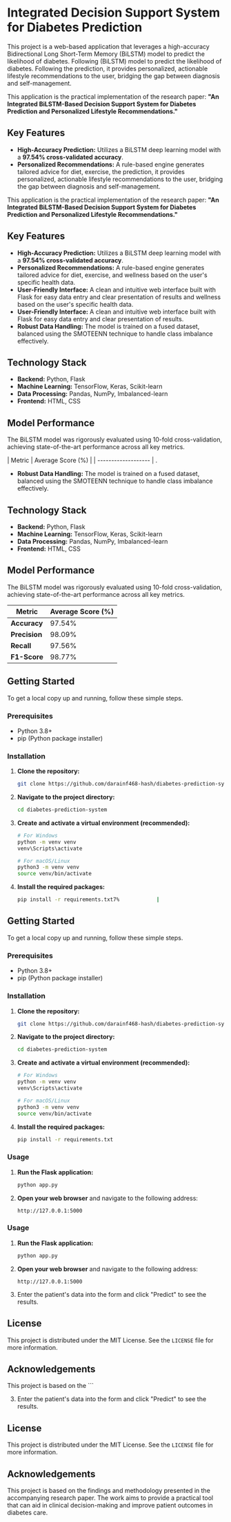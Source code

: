 # Integrated Decision Support System for Diabetes Prediction

This project is a web-based application that leverages a high-accuracy Bidirectional Long Short-Term Memory (BiLSTM) model to predict the likelihood of diabetes. Following (BiLSTM) model to predict the likelihood of diabetes. Following the prediction, it provides personalized, actionable lifestyle recommendations to the user, bridging the gap between diagnosis and self-management.

This application is the practical implementation of the research paper: **"An Integrated BiLSTM-Based Decision Support System for Diabetes Prediction and Personalized Lifestyle Recommendations."**

## Key Features

-   **High-Accuracy Prediction:** Utilizes a BiLSTM deep learning model with a **97.54% cross-validated accuracy**.
-   **Personalized Recommendations:** A rule-based engine generates tailored advice for diet, exercise, the prediction, it provides personalized, actionable lifestyle recommendations to the user, bridging the gap between diagnosis and self-management.

This application is the practical implementation of the research paper: **"An Integrated BiLSTM-Based Decision Support System for Diabetes Prediction and Personalized Lifestyle Recommendations."**

## Key Features

-   **High-Accuracy Prediction:** Utilizes a BiLSTM deep learning model with a **97.54% cross-validated accuracy**.
-   **Personalized Recommendations:** A rule-based engine generates tailored advice for diet, exercise, and wellness based on the user's specific health data.
-   **User-Friendly Interface:** A clean and intuitive web interface built with Flask for easy data entry and clear presentation of results and wellness based on the user's specific health data.
-   **User-Friendly Interface:** A clean and intuitive web interface built with Flask for easy data entry and clear presentation of results.
-   **Robust Data Handling:** The model is trained on a fused dataset, balanced using the SMOTEENN technique to handle class imbalance effectively.

## Technology Stack

-   **Backend:** Python, Flask
-   **Machine Learning:** TensorFlow, Keras, Scikit-learn
-   **Data Processing:** Pandas, NumPy, Imbalanced-learn
-   **Frontend:** HTML, CSS

## Model Performance

The BiLSTM model was rigorously evaluated using 10-fold cross-validation, achieving state-of-the-art performance across all key metrics.

| Metric              | Average Score (%) |
| ------------------- | .
-   **Robust Data Handling:** The model is trained on a fused dataset, balanced using the SMOTEENN technique to handle class imbalance effectively.

## Technology Stack

-   **Backend:** Python, Flask
-   **Machine Learning:** TensorFlow, Keras, Scikit-learn
-   **Data Processing:** Pandas, NumPy, Imbalanced-learn
-   **Frontend:** HTML, CSS

## Model Performance

The BiLSTM model was rigorously evaluated using 10-fold cross-validation, achieving state-of-the-art performance across all key metrics.

| Metric              | Average Score (%) |
| ------------------- | ----------------- |
| **Accuracy**        | 97.54%            |
| **Precision**       | 98.09%            |
| **Recall**          | 97.56%            |
| **F1-Score**        | 98.77%            |

## Getting Started

To get a local copy up and running, follow these simple steps.

### Prerequisites

-   Python 3.8+
-   pip (Python package installer)

### Installation

1.  **Clone the repository:**
    ```sh
    git clone https://github.com/darainf468-hash/diabetes-prediction-system.git
    ```

2.  **Navigate to the project directory:**
    ```sh
    cd diabetes-prediction-system
    ```

3.  **Create and activate a virtual environment (recommended):**
    ```sh
    # For Windows
    python -m venv venv
    venv\Scripts\activate

    # For macOS/Linux
    python3 -m venv venv
    source venv/bin/activate
    ```

4.  **Install the required packages:**
    ```sh
    pip install -r requirements.txt7%            |

## Getting Started

To get a local copy up and running, follow these simple steps.

### Prerequisites

-   Python 3.8+
-   pip (Python package installer)

### Installation

1.  **Clone the repository:**
    ```sh
    git clone https://github.com/darainf468-hash/diabetes-prediction-system.git
    ```

2.  **Navigate to the project directory:**
    ```sh
    cd diabetes-prediction-system
    ```

3.  **Create and activate a virtual environment (recommended):**
    ```sh
    # For Windows
    python -m venv venv
    venv\Scripts\activate

    # For macOS/Linux
    python3 -m venv venv
    source venv/bin/activate
    ```

4.  **Install the required packages:**
    ```sh
    pip install -r requirements.txt
    ```

### Usage

1.  **Run the Flask application:**
    ```sh
    python app.py
    ```

2.  **Open your web browser** and navigate to the following address:
    ```
    http://127.0.0.1:5000
    ```

### Usage

1.  **Run the Flask application:**
    ```sh
    python app.py
    ```

2.  **Open your web browser** and navigate to the following address:
    ```
    http://127.0.0.1:5000
    ```

3.  Enter the patient's data into the form and click "Predict" to see the results.

## License

This project is distributed under the MIT License. See the `LICENSE` file for more information.

## Acknowledgements

This project is based on the
    ```

3.  Enter the patient's data into the form and click "Predict" to see the results.

## License

This project is distributed under the MIT License. See the `LICENSE` file for more information.

## Acknowledgements

This project is based on the findings and methodology presented in the accompanying research paper. The work aims to provide a practical tool that can aid in clinical decision-making and improve patient outcomes in diabetes care.
